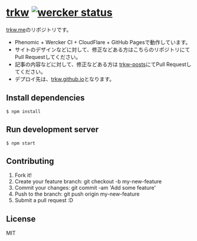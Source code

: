 # [trkw](https://github.com/trkw/trkw) [![wercker status](https://app.wercker.com/status/67eb2b3bccd91b0ce2444da3d342ec26/s/master "wercker status")](https://app.wercker.com/project/byKey/67eb2b3bccd91b0ce2444da3d342ec26)

[trkw.me](https://trkw.me)のリポジトリです。

* Phenomic + Wercker CI + CloudFlare + GitHub Pagesで動作しています。
* サイトのデザインなどに対して、修正などある方はこちらのリポジトリにてPull Requestしてください。
* 記事の内容などに対して、修正などある方は [trkw-posts](https://github.com/trkw/trkw-posts)にてPull Requestしてください。
* デプロイ先は、[trkw.github.io](https://github.com/trkw/trkw.github.io)となります。

## Install dependencies

```console
$ npm install
```

## Run development server

```console
$ npm start
```

## Contributing

1. Fork it!
2. Create your feature branch: git checkout -b my-new-feature
3. Commit your changes: git commit -am 'Add some feature'
4. Push to the branch: git push origin my-new-feature
5. Submit a pull request :D


## License
MIT
